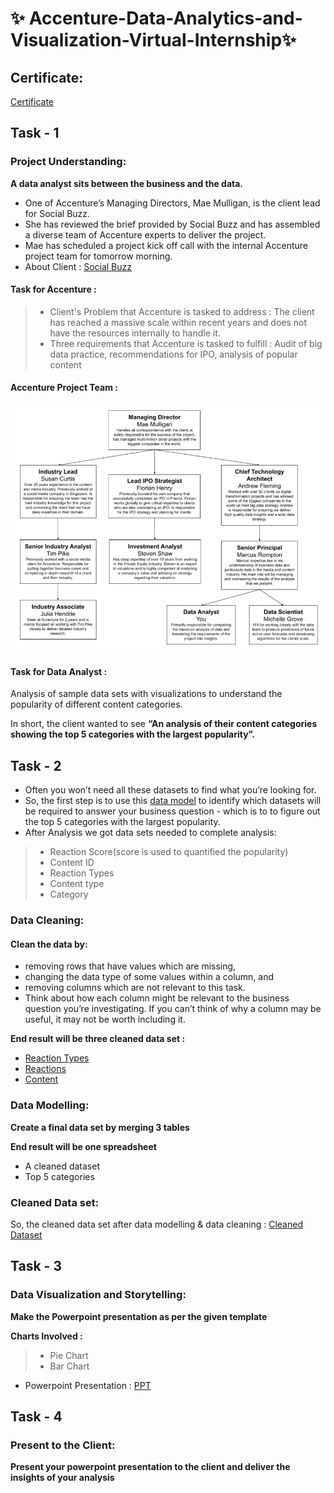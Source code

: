  # ✨ Accenture-Data-Analytics-and-Visualization-Virtual-Internship✨
## Certificate: 
[Certificate]( https://github.com/PeJiR/Accenture-Data-Analytics-and-Visualization-/blob/main/Data%20Analytics%20and%20Visualization%20Job_Simulation_Certificate%20of%20Completion.pdf)

## Task - 1
### Project Understanding:
**A data analyst sits between the business and the data.**

 - One of Accenture’s Managing Directors, Mae Mulligan, is the client lead for Social Buzz.
 - She has reviewed the brief provided by Social Buzz and has assembled a diverse team of Accenture experts to deliver the project.
 - Mae has scheduled a project kick off call with the internal Accenture project team for tomorrow morning.
 - About Client : [Social Buzz](https://github.com/PeJiR/Accenture-Data-Analytics-and-Visualization-/blob/main/Data_Analytics%20Client%20Brief.pdf)

#### Task for Accenture : 

 >- Client's Problem that Accenture is tasked to address : The client has reached a massive scale within recent years and does not have the resources internally to handle it.
 >- Three requirements that Accenture is tasked to fulfill : Audit of big data practice, recommendations for IPO, analysis of popular content
 
 #### Accenture Project Team :
 <img src = "Project Team.png">
 
 #### Task for Data Analyst :
Analysis of sample data sets with visualizations to understand the popularity of different content categories.

In short, the client wanted to see **“An analysis of their content categories showing the top 5 categories with the largest popularity”.** 

## Task - 2
 - Often you won’t need all these datasets to find what you’re looking for.
 - So, the first step is to use this [data model](https://github.com/PeJiR/Accenture-Data-Analytics-and-Visualization-/blob/main/Data%20model.pdf) to identify which datasets will be required to answer your business question - which is to to figure out the top 5 categories with the largest popularity.
 - After Analysis we got data sets needed to complete analysis:
 >- Reaction Score(score is used to quantified the popularity)
 >- Content ID
 >- Reaction Types
 >- Content type
 >- Category
 
### Data Cleaning:
#### Clean the data by:
 - removing rows that have values which are missing,
 - changing the data type of some values within a column, and
 - removing columns which are not relevant to this task.
 - Think about how each column might be relevant to the business question you’re investigating. If you can’t think of why a column may be useful, it may not be worth including it.

**End result will be three cleaned data set :**
 - [Reaction Types](https://github.com/PeJiR/Accenture-Data-Analytics-and-Visualization-/blob/main/ReactionTypes.csv)
 - [Reactions](https://github.com/PeJiR/Accenture-Data-Analytics-and-Visualization-/blob/main/Reactions.csv)
 - [Content](https://github.com/PeJiR/Accenture-Data-Analytics-and-Visualization-/blob/main/Content.csv)

### Data Modelling:

**Create a final data set by merging 3 tables**

**End result will be one spreadsheet**
 - A cleaned dataset
 - Top 5 categories
 
 ### Cleaned Data set:
 So, the cleaned data set after data modelling & data cleaning : [Cleaned Dataset](https://github.com/PeJiR/Accenture-Data-Analytics-and-Visualization-/blob/main/Cleaned%20Dataset.xlsx)
 
 ## Task - 3
 ### Data Visualization and Storytelling:
 **Make the Powerpoint presentation as per the given template**
 
 **Charts Involved :**
  >- Pie Chart
  >- Bar Chart
  
 - Powerpoint Presentation : [PPT](https://github.com/PeJiR/Accenture-Data-Analytics-and-Visualization-/blob/main/Data%20Analytics%20-%20Task%203_finalPowerPoint%20presentation.pdf)
 
 ## Task - 4
 ### Present to the Client:
 **Present your powerpoint presentation to the client and deliver the insights of your analysis** 
 
